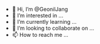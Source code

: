 - 👋 Hi, I’m @GeonilJang
- 👀 I’m interested in ...
- 🌱 I’m currently learning ...
- 💞️ I’m looking to collaborate on ...
- 📫 How to reach me ...

<!---
GeonilJang/GeonilJang is a ✨ special ✨ repository because its `README.md` (this file) appears on your GitHub profile.
You can click the Preview link to take a look at your changes.
--->
